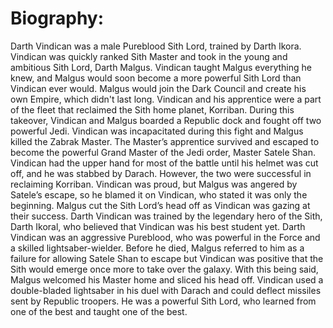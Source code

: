 # Biography:

Darth Vindican was a male Pureblood Sith Lord, trained by Darth Ikora.
Vindican was quickly ranked Sith Master and took in the young and ambitious Sith Lord, Darth Malgus.
Vindican taught Malgus everything he knew, and Malgus would soon become a more powerful Sith Lord than Vindican ever would.
Malgus would join the Dark Council and create his own Empire, which didn't last long.
Vindican and his apprentice were a part of the fleet that reclaimed the Sith home planet, Korriban.
During this takeover, Vindican and Malgus boarded a Republic dock and fought off two powerful Jedi.
Vindican was incapacitated during this fight and Malgus killed the Zabrak Master.
The Master’s apprentice survived and escaped to become the powerful Grand Master of the Jedi order, Master Satele Shan.
Vindican had the upper hand for most of the battle until his helmet was cut off, and he was stabbed by Darach.
However, the two were successful in reclaiming Korriban.
Vindican was proud, but Malgus was angered by Satele’s escape, so he blamed it on Vindican, who stated it was only the beginning.
Malgus cut the Sith Lord’s head off as Vindican was gazing at their success.
Darth Vindican was trained by the legendary hero of the Sith, Darth Ikoral, who believed that Vindican was his best student yet.
Darth Vindican was an aggressive Pureblood, who was powerful in the Force and a skilled lightsaber-wielder.
Before he died, Malgus referred to him as a failure for allowing Satele Shan to escape but Vindican was positive that the Sith would emerge once more to take over the galaxy.
With this being said, Malgus welcomed his Master home and sliced his head off.
Vindican used a double-bladed lightsaber in his duel with Darach and could deflect missiles sent by Republic troopers.
He was a powerful Sith Lord, who learned from one of the best and taught one of the best.
